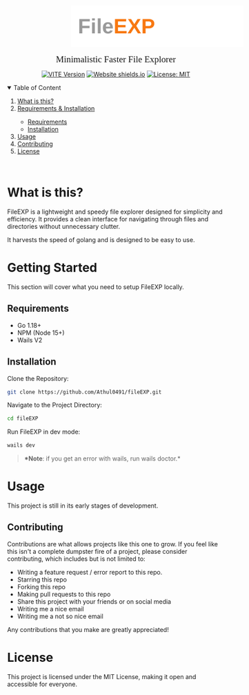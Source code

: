 <div align="center">
    <a href="" style="display: flex; justify-content: center; text-decoration: none;">
        <img src="./frontend/src/assets/images/readme-logo.svg" width="400" style="margin: 0 1rem 1rem 13rem;">
    </a>
    <h3 style="font-family: Montserrat; font-weight: 400; font-size: 1.3rem; margin: 0;">Minimalistic Faster File Explorer</h3>
<!-- </div> -->

<!-- </div> -->

[![VITE Version](https://img.shields.io/badge/VITE-v3.0.7-blue?style=for-the-badge&color=red)]()
[![Website shields.io](https://img.shields.io/badge/version-v1-blue?style=for-the-badge)]()
[![License: MIT](https://img.shields.io/badge/LICENSE-MIT-blue?style=for-the-badge&color=orange)]()

</div>

<details open="open">
    <summary>Table of Content</summary>
    <ol>
        <li>
            <a href="#about">What is this?</a>
        </li>
        <li><a href="#getting-started">Requirements & Installation</a></li>
            <ul>
                <li><a href="#requirements">Requirements</a></li>
                <li><a href="#install">Installation</a></li>
            </ul>
        <li><a href="#usage">Usage</a></li>
        <li><a href="#contributing">Contributing</a></li>
        <li><a href="#license">License</a></li>
    </ol>

</details>
<br>

<h1 id="about">What is this?</h1>

FileEXP is a lightweight and speedy file explorer designed for simplicity and efficiency. It provides a clean interface for navigating through files and directories without unnecessary clutter.

It harvests the speed of golang and is designed to be easy to use.

<h1 id="getting-started">Getting Started</h1>

This section will cover what you need to setup FileEXP locally.

<h2 id="requirements">Requirements</h2>

- Go 1.18+
- NPM (Node 15+)
- Wails V2

<h2 id="install">Installation</h2>

Clone the Repository:

```bash
git clone https://github.com/Athul0491/fileEXP.git
```

Navigate to the Project Directory:

```bash
cd fileEXP
```

Run FileEXP in dev mode:

```bash
wails dev
```

> **\*Note**: if you get an error with wails, run wails doctor.\*

<h1 id="usage">Usage</h1>

This project is still in its early stages of development.

<h2 id="contributing">Contributing</h2>

Contributions are what allows projects like this one to grow. If you feel like this isn't a complete dumpster fire of a project, please consider contributing, which includes but is not limited to:

- Writing a feature request / error report to this repo.
- Starring this repo
- Forking this repo
- Making pull requests to this repo
- Share this project with your friends or on social media
- Writing me a nice email
- Writing me a not so nice email

Any contributions that you make are greatly appreciated!

<h1 id="license">License</h1>

This project is licensed under the MIT License, making it open and accessible for everyone.
